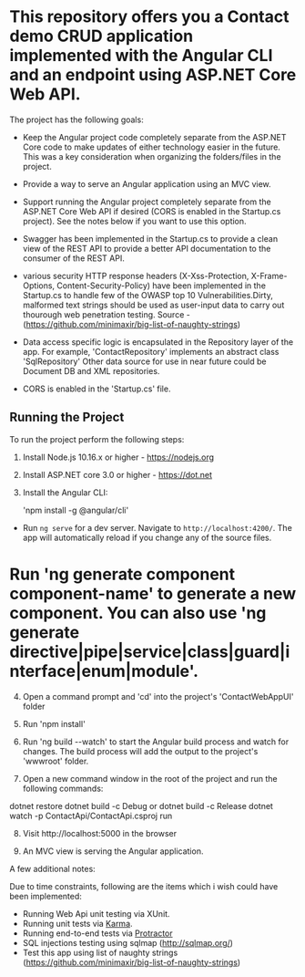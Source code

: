 # This repository offers you a Contact demo CRUD application implemented with the Angular CLI and an endpoint using ASP.NET Core Web API.

The project has the following goals:

* Keep the Angular project code completely separate from the ASP.NET Core code to make updates of either technology easier in the future. This was a key consideration when organizing the folders/files in the project.

* Provide a way to serve an Angular application using an MVC view.

* Support running the Angular project completely separate from the ASP.NET Core Web API if desired (CORS is enabled in the Startup.cs project). See the notes below if you want to use this option.

* Swagger has been implemented in the Startup.cs to provide a clean view of the REST API to provide a better API documentation to the consumer of the REST API.

* various security HTTP response headers (X-Xss-Protection, X-Frame-Options, Content-Security-Policy) have been implemented in the Startup.cs to handle few of the OWASP top 10 Vulnerabilities.Dirty, malformed text strings should be used as user-input data to carry out thourough web penetration testing. Source - (https://github.com/minimaxir/big-list-of-naughty-strings) 

* Data access specific logic is encapsulated in the Repository layer of the app. For example, 'ContactRepository' implements an abstract class 'SqlRepository' Other data source for use in near future could be Document DB and XML repositories.

* CORS is enabled in the 'Startup.cs' file.

## Running the Project

To run the project perform the following steps:

1. Install Node.js 10.16.x or higher - https://nodejs.org

2. Install ASP.NET core 3.0 or higher - https://dot.net

3. Install the Angular CLI:

    'npm install -g @angular/cli'
	
* Run `ng serve` for a dev server. Navigate to `http://localhost:4200/`. The app will automatically reload if you change any of the source files.

# Run 'ng generate component component-name' to generate a new component. You can also use 'ng generate directive|pipe|service|class|guard|interface|enum|module'.

4. Open a command prompt and 'cd' into the project's 'ContactWebAppUI' folder

5. Run 'npm install'

6. Run 'ng build --watch' to start the Angular build process and watch for changes. The build process will add the output to the project's 'wwwroot' folder.

7. Open a new command window in the root of the project and run the following commands:

dotnet restore
dotnet build -c Debug or dotnet build -c Release
dotnet watch -p ContactApi/ContactApi.csproj  run


8. Visit http://localhost:5000 in the browser

9. An MVC view is serving the Angular application.

A few additional notes:

Due to time constraints, following are the items which i wish could have been implemented:

* Running Web Api unit testing via XUnit.
* Running unit tests via [Karma](https://karma-runner.github.io).
* Running end-to-end tests via [Protractor](http://www.protractortest.org/)
* SQL injections testing using sqlmap (http://sqlmap.org/)
* Test this app using list of naughty strings (https://github.com/minimaxir/big-list-of-naughty-strings)
